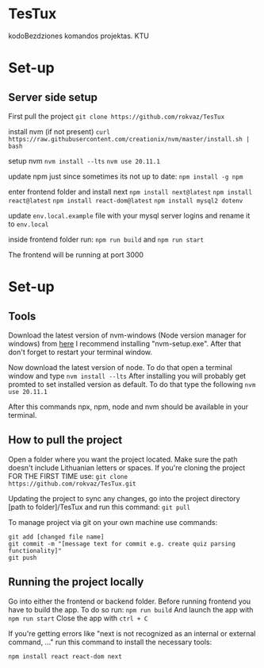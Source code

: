 # TesTux
kodoBezdziones komandos projektas.
KTU


# Set-up
## Server side setup


First pull the project
```git clone https://github.com/rokvaz/TesTux```

install nvm (if not present)
```curl https://raw.githubusercontent.com/creationix/nvm/master/install.sh | bash ```

setup nvm
```nvm install --lts```
```nvm use 20.11.1```


update npm just since sometimes its not up to date:
```npm install -g npm```

enter frontend folder and install next
```npm install next@latest```
```npm install react@latest```
```npm install react-dom@latest```
```npm install mysql2 dotenv```

update ```env.local.example``` file with your mysql server logins and rename it to ```env.local``` 

inside frontend folder run:
```npm run build```
and
```npm run start```


The frontend will be running at port 3000

# Set-up
## Tools

Download the latest version of nvm-windows (Node version manager for windows) from [here](https://github.com/coreybutler/nvm-windows/releases)
I recommend installing "nvm-setup.exe". After that don't forget to restart your terminal window.

Now download the latest version of node. To do that open a terminal window and type
```nvm install --lts```
After installing you will probably get promted to set installed version as default. To do that type the following
```nvm use 20.11.1```

After this commands npx, npm, node and nvm should be available in your terminal.

## How to pull the project
Open a folder where you want the project located. Make sure the path doesn't include Lithuanian letters or spaces.
If you're cloning the project FOR THE FIRST TIME use:
```git clone https://github.com/rokvaz/TesTux.git```

Updating the project to sync any changes, go into the project directory [path to folder]/TesTux and run this command:
```git pull```

To manage project via git on your own machine use commands:
```
git add [changed file name]
git commit -m "[message text for commit e.g. create quiz parsing functionality]"
git push
```

## Running the project locally
Go into either the frontend or backend folder.
Before running frontend you have to build the app. To do so run:
```npm run build```
And launch the app with
```npm run start```
Close the app with
```ctrl + C```

If you're getting errors like "next is not recognized as an internal or external command, ..." run this command to install the
necessary tools:
```
npm install react react-dom next
```


